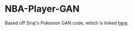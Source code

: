 # NBA-Player-GAN

Based off Siraj's Pokemon GAN code, which is linked [here](https://github.com/llSourcell/Pokemon_GAN).
